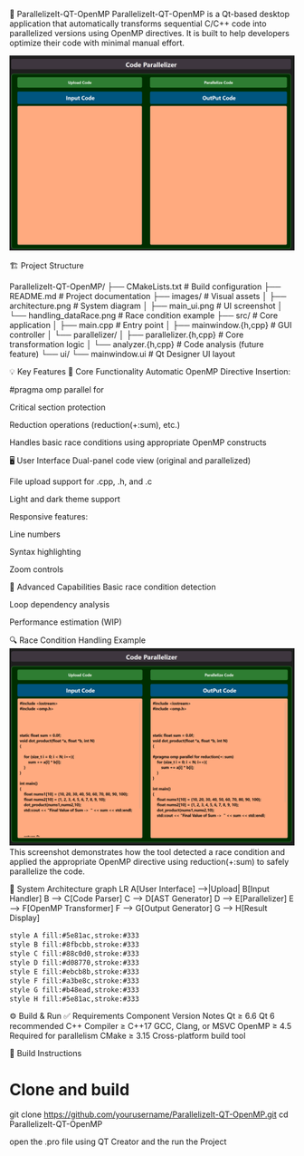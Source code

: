 🚀 ParallelizeIt-QT-OpenMP
ParallelizeIt-QT-OpenMP is a Qt-based desktop application that automatically transforms sequential C/C++ code into parallelized versions using OpenMP directives. It is built to help developers optimize their code with minimal manual effort.


![Main Interface](images/main_ui.png)


🏗️ Project Structure

ParallelizeIt-QT-OpenMP/
├── CMakeLists.txt             # Build configuration
├── README.md                  # Project documentation
├── images/                    # Visual assets
│   ├── architecture.png       # System diagram
│   ├── main_ui.png            # UI screenshot
│   └── handling_dataRace.png  # Race condition example
├── src/                       # Core application
│   ├── main.cpp               # Entry point
│   ├── mainwindow.{h,cpp}     # GUI controller
│   └── parallelizer/
│       ├── parallelizer.{h,cpp} # Core transformation logic
│       └── analyzer.{h,cpp}     # Code analysis (future feature)
└── ui/
    └── mainwindow.ui          # Qt Designer UI layout


💡 Key Features
🔧 Core Functionality
Automatic OpenMP Directive Insertion:

#pragma omp parallel for

Critical section protection

Reduction operations (reduction(+:sum), etc.)

Handles basic race conditions using appropriate OpenMP constructs

🖥️ User Interface
Dual-panel code view (original and parallelized)

File upload support for .cpp, .h, and .c

Light and dark theme support

Responsive features:

Line numbers

Syntax highlighting

Zoom controls

🧠 Advanced Capabilities
Basic race condition detection

Loop dependency analysis

Performance estimation (WIP)

🔍 Race Condition Handling Example
![](images/handling_dataRace.png)
This screenshot demonstrates how the tool detected a race condition and applied the appropriate OpenMP directive using reduction(+:sum) to safely parallelize the code.


🧠 System Architecture
graph LR
    A[User Interface] -->|Upload| B[Input Handler]
    B --> C[Code Parser]
    C --> D[AST Generator]
    D --> E[Parallelizer]
    E --> F[OpenMP Transformer]
    F --> G[Output Generator]
    G --> H[Result Display]
    
    style A fill:#5e81ac,stroke:#333
    style B fill:#8fbcbb,stroke:#333
    style C fill:#88c0d0,stroke:#333
    style D fill:#d08770,stroke:#333
    style E fill:#ebcb8b,stroke:#333
    style F fill:#a3be8c,stroke:#333
    style G fill:#b48ead,stroke:#333
    style H fill:#5e81ac,stroke:#333

⚙️ Build & Run
✅ Requirements
Component	Version	Notes
Qt	≥ 6.6	Qt 6 recommended
C++ Compiler	≥ C++17	GCC, Clang, or MSVC
OpenMP	≥ 4.5	Required for parallelism
CMake	≥ 3.15	Cross-platform build tool

🧪 Build Instructions

# Clone and build
git clone https://github.com/yourusername/ParallelizeIt-QT-OpenMP.git
cd ParallelizeIt-QT-OpenMP

open the .pro file using QT Creator and the run the Project
